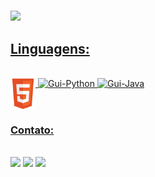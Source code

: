<H1>  </h1>
 
  
<div align="left">
  <a href="https://github.com/GuiPolezi">
<picture>
<source
  srcset="https://github-readme-stats.vercel.app/api?username=GuiPolezi&show_icons=true&theme=dark"
  media="(prefers-color-scheme: dark)"
/>
<source
  srcset="https://github-readme-stats.vercel.app/api?username=GuiPolezi&show_icons=true"
  media="(prefers-color-scheme: light), (prefers-color-scheme: no-preference)"
/>
<img src="https://github-readme-stats.vercel.app/api?username=GuiPolezi&show_icons=true" />
</picture>
</div>

 
 <h2>Linguagens:</h2>
<div style="display: inline_block"><br>
  <img align="top" alt="Gui-HTML" height="50" width="40" src="https://raw.githubusercontent.com/devicons/devicon/master/icons/html5/html5-original.svg">
  <img aling="center" alt ="Gui-Python" height="50" widht="40" src="https://cdn.jsdelivr.net/gh/devicons/devicon/icons/python/python-original.svg">
  <img aling="top" alt="Gui-Java" height="50" widht="40" src="https://api.iconify.design/devicon/java-wordmark.svg">
</div>

 
 <h3>Contato:</h3>
<div><br>
 <a href="https://www.instagram.com/guipolezi/" target="_blank"><img src="https://img.shields.io/badge/-Instagram-%23E4405F?style=for-the-badge&logo=instagram&logoColor=white" target="_blank"></a>
  <a href = "mailto: gui.polezi@hotmail.com" target="_blank"><img src="https://img.shields.io/badge/Microsoft_Outlook-0078D4?style=for-the-badge&logo=microsoft-outlook&logoColor=white" target="_blank"></a>
<a href="https://api.whatsapp.com/send?phone=5519999575991" target="_blank"><img src="https://img.shields.io/badge/WhatsApp-25D366?style=for-the-badge&logo=whatsapp&logoColor=white" target="_blank"></a>

 
</div>
